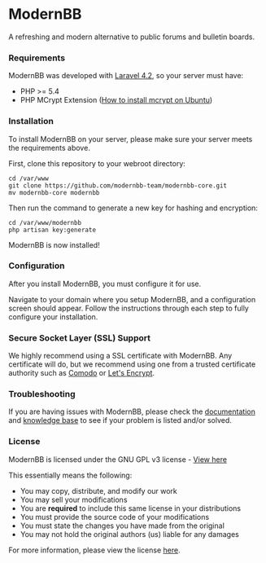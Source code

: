 # ModernBB
A refreshing and modern alternative to public forums and bulletin boards.

### Requirements
ModernBB was developed with [Laravel 4.2](https://laravel.com), so your server must have:
- PHP >= 5.4
- PHP MCrypt Extension ([How to install mcrypt on Ubuntu](http://aryo.lecture.ub.ac.id/easy-install-php-mcrypt-extension-on-ubuntu-linux/))

### Installation
To install ModernBB on your server, please make sure your server meets the requirements above.

First, clone this repository to your webroot directory:
```
cd /var/www
git clone https://github.com/modernbb-team/modernbb-core.git
mv modernbb-core modernbb
```

Then run the command to generate a new key for hashing and encryption:
```
cd /var/www/modernbb
php artisan key:generate
```

ModernBB is now installed!

### Configuration
After you install ModernBB, you must configure it for use.

Navigate to your domain where you setup ModernBB, and a configuration screen should appear. Follow the instructions through each step to fully configure your installation.

### Secure Socket Layer (SSL) Support
We highly recommend using a SSL certificate with ModernBB. Any certificate will do, but we recommend using one from a trusted certificate authority such as [Comodo](https://ssl.comodo.com/) or [Let's Encrypt](https://letsencrypt.org/).

### Troubleshooting
If you are having issues with ModernBB, please check the [documentation](https://docs.modernbb.co) and [knowledge base](https://kb.modernbb.co) to see if your problem is listed and/or solved.

### License
ModernBB is licensed under the GNU GPL v3 license - [View here](https://github.com/modernbb-team/modernbb-core/blob/master/license)

This essentially means the following:
- You may copy, distribute, and modify our work
- You may sell your modifications
- You are **required** to include this same license in your distributions
- You must provide the source code of your modifications
- You must state the changes you have made from the original
- You may not hold the original authors (us) liable for any damages

For more information, please view the license [here](http://choosealicense.com/licenses/gpl-3.0/).
